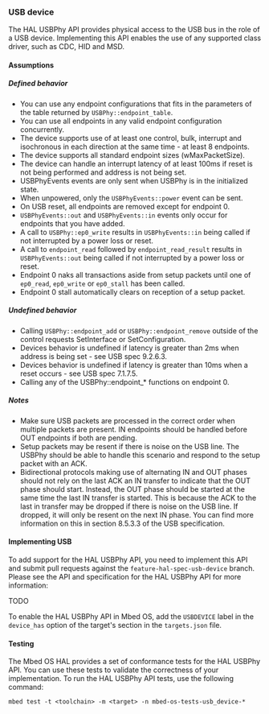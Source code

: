 ### USB device

The HAL USBPhy API provides physical access to the USB bus in the role of a USB device. Implementing this API enables the use of any supported class driver, such as CDC, HID and MSD.

#### Assumptions

##### Defined behavior

- You can use any endpoint configurations that fits in the parameters of the table returned by `USBPhy::endpoint_table`.
- You can use all endpoints in any valid endpoint configuration concurrently.
- The device supports use of at least one control, bulk, interrupt and isochronous in each direction at the same time - at least 8 endpoints.
- The device supports all standard endpoint sizes (wMaxPacketSize).
- The device can handle an interrupt latency of at least 100ms if reset is not being performed and address is not being set.
- USBPhyEvents events are only sent when USBPhy is in the initialized state.
- When unpowered, only the `USBPhyEvents::power` event can be sent.
- On USB reset, all endpoints are removed except for endpoint 0.
- `USBPhyEvents::out` and `USBPhyEvents::in` events only occur for endpoints that you have added.
- A call to `USBPhy::ep0_write` results in `USBPhyEvents::in` being called if not interrupted by a power loss or reset.
- A call to `endpoint_read` followed by `endpoint_read_result` results in `USBPhyEvents::out` being called if not interrupted by a power loss or reset.
- Endpoint 0 naks all transactions aside from setup packets until one of `ep0_read`, `ep0_write` or `ep0_stall` has been called.
- Endpoint 0 stall automatically clears on reception of a setup packet.

##### Undefined behavior

- Calling `USBPhy::endpoint_add` or `USBPhy::endpoint_remove` outside of the control requests SetInterface or SetConfiguration.
- Devices behavior is undefined if latency is greater than 2ms when address is being set - see USB spec 9.2.6.3.
- Devices behavior is undefined if latency is greater than 10ms when a reset occurs - see USB spec 7.1.7.5.
- Calling any of the USBPhy::endpoint_* functions on endpoint 0.

##### Notes

- Make sure USB packets are processed in the correct order when multiple packets are present. IN endpoints should be handled before OUT endpoints if both are pending.
- Setup packets may be resent if there is noise on the USB line. The USBPhy should be able to handle this scenario and respond to the setup packet with an ACK.
- Bidirectional protocols making use of alternating IN and OUT phases should not rely on the last ACK an IN transfer to indicate that the OUT phase should start. Instead, the OUT phase should be started at the same time the last IN transfer is started. This is because the ACK to the last in transfer may be dropped if there is noise on the USB line. If dropped, it will only be resent on the next IN phase. You can find more information on this in section 8.5.3.3 of the USB specification.

#### Implementing USB

To add support for the HAL USBPhy API, you need to implement this API and submit pull requests against the `feature-hal-spec-usb-device` branch. Please see the API and specification for the HAL USBPhy API for more information:

TODO

To enable the HAL USBPhy API in Mbed OS, add the `USBDEVICE` label in the `device_has` option of the target's section in the `targets.json` file.

#### Testing

The Mbed OS HAL provides a set of conformance tests for the HAL USBPhy API. You can use these tests to validate the correctness of your implementation. To run the HAL USBPhy API tests, use the following command:

```
mbed test -t <toolchain> -m <target> -n mbed-os-tests-usb_device-*
```
